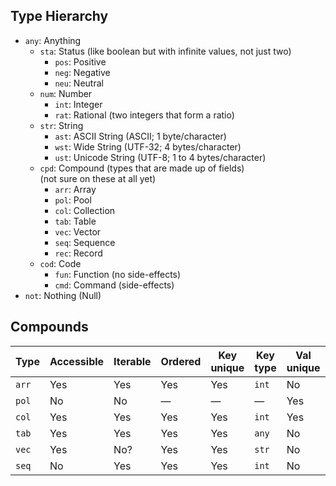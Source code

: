 ## Type Hierarchy
- `any`: Anything
  - `sta`: Status (like boolean but with infinite values, not just two)
    - `pos`: Positive
    - `neg`: Negative
    - `neu`: Neutral
  - `num`: Number
    - `int`: Integer
    - `rat`: Rational (two integers that form a ratio)
  - `str`: String
    - `ast`: ASCII String (ASCII; 1 byte/character)
    - `wst`: Wide String (UTF-32; 4 bytes/character)
    - `ust`: Unicode String (UTF-8; 1 to 4 bytes/character)
  - `cpd`: Compound (types that are made up of fields)  
    (not sure on these at all yet)
    - `arr`: Array
    - `pol`: Pool
    - `col`: Collection
    - `tab`: Table
    - `vec`: Vector
    - `seq`: Sequence
    - `rec`: Record
  - `cod`: Code
    - `fun`: Function (no side-effects)
    - `cmd`: Command (side-effects)
- `not`: Nothing (Null)

## Compounds
| Type  | Accessible | Iterable | Ordered | Key unique | Key type | Val unique | Val type |
| ----- | ---------- | -------- | ------- | ---------- | -------- | ---------- | -------- |
| `arr` | Yes        | Yes      | Yes     | Yes        | `int`    | No         | `any`    |
| `pol` | No         | No       | —       | —          | —        | Yes        | `any`    |
| `col` | Yes        | Yes      | Yes     | Yes        | `int`    | Yes        | `any`    |
| `tab` | Yes        | Yes      | Yes     | Yes        | `any`    | No         | `any`    |
| `vec` | Yes        | No?      | Yes     | Yes        | `str`    | No         | `num`    |
| `seq` | No         | Yes      | Yes     | Yes        | `int`    | No         | `any`    |
